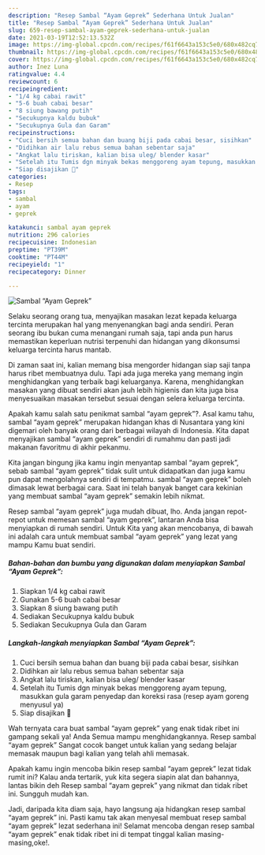 ```yaml
---
description: "Resep Sambal “Ayam Geprek” Sederhana Untuk Jualan"
title: "Resep Sambal “Ayam Geprek” Sederhana Untuk Jualan"
slug: 659-resep-sambal-ayam-geprek-sederhana-untuk-jualan
date: 2021-03-19T12:52:13.532Z
image: https://img-global.cpcdn.com/recipes/f61f6643a153c5e0/680x482cq70/sambal-ayam-geprek-foto-resep-utama.jpg
thumbnail: https://img-global.cpcdn.com/recipes/f61f6643a153c5e0/680x482cq70/sambal-ayam-geprek-foto-resep-utama.jpg
cover: https://img-global.cpcdn.com/recipes/f61f6643a153c5e0/680x482cq70/sambal-ayam-geprek-foto-resep-utama.jpg
author: Inez Luna
ratingvalue: 4.4
reviewcount: 6
recipeingredient:
- "1/4 kg cabai rawit"
- "5-6 buah cabai besar"
- "8 siung bawang putih"
- "Secukupnya kaldu bubuk"
- "Secukupnya Gula dan Garam"
recipeinstructions:
- "Cuci bersih semua bahan dan buang biji pada cabai besar, sisihkan"
- "Didihkan air lalu rebus semua bahan sebentar saja"
- "Angkat lalu tiriskan, kalian bisa uleg/ blender kasar"
- "Setelah itu Tumis dgn minyak bekas menggoreng ayam tepung, masukkan gula garam penyedap dan koreksi rasa (resep ayam goreng menyusul ya)"
- "Siap disajikan 🥰"
categories:
- Resep
tags:
- sambal
- ayam
- geprek

katakunci: sambal ayam geprek 
nutrition: 296 calories
recipecuisine: Indonesian
preptime: "PT39M"
cooktime: "PT44M"
recipeyield: "1"
recipecategory: Dinner

---
```



![Sambal “Ayam Geprek”](https://img-global.cpcdn.com/recipes/f61f6643a153c5e0/680x482cq70/sambal-ayam-geprek-foto-resep-utama.jpg)

Selaku seorang orang tua, menyajikan masakan lezat kepada keluarga tercinta merupakan hal yang menyenangkan bagi anda sendiri. Peran seorang ibu bukan cuma menangani rumah saja, tapi anda pun harus memastikan keperluan nutrisi terpenuhi dan hidangan yang dikonsumsi keluarga tercinta harus mantab.

Di zaman  saat ini, kalian memang bisa mengorder hidangan siap saji tanpa harus ribet membuatnya dulu. Tapi ada juga mereka yang memang ingin menghidangkan yang terbaik bagi keluarganya. Karena, menghidangkan masakan yang dibuat sendiri akan jauh lebih higienis dan kita juga bisa menyesuaikan masakan tersebut sesuai dengan selera keluarga tercinta. 



Apakah kamu salah satu penikmat sambal “ayam geprek”?. Asal kamu tahu, sambal “ayam geprek” merupakan hidangan khas di Nusantara yang kini digemari oleh banyak orang dari berbagai wilayah di Indonesia. Kita dapat menyajikan sambal “ayam geprek” sendiri di rumahmu dan pasti jadi makanan favoritmu di akhir pekanmu.

Kita jangan bingung jika kamu ingin menyantap sambal “ayam geprek”, sebab sambal “ayam geprek” tidak sulit untuk didapatkan dan juga kamu pun dapat mengolahnya sendiri di tempatmu. sambal “ayam geprek” boleh dimasak lewat berbagai cara. Saat ini telah banyak banget cara kekinian yang membuat sambal “ayam geprek” semakin lebih nikmat.

Resep sambal “ayam geprek” juga mudah dibuat, lho. Anda jangan repot-repot untuk memesan sambal “ayam geprek”, lantaran Anda bisa menyiapkan di rumah sendiri. Untuk Kita yang akan mencobanya, di bawah ini adalah cara untuk membuat sambal “ayam geprek” yang lezat yang mampu Kamu buat sendiri.

<!--inarticleads1-->

##### Bahan-bahan dan bumbu yang digunakan dalam menyiapkan Sambal “Ayam Geprek”:

1. Siapkan 1/4 kg cabai rawit
1. Gunakan 5-6 buah cabai besar
1. Siapkan 8 siung bawang putih
1. Sediakan Secukupnya kaldu bubuk
1. Sediakan Secukupnya Gula dan Garam




<!--inarticleads2-->

##### Langkah-langkah menyiapkan Sambal “Ayam Geprek”:

1. Cuci bersih semua bahan dan buang biji pada cabai besar, sisihkan
1. Didihkan air lalu rebus semua bahan sebentar saja
1. Angkat lalu tiriskan, kalian bisa uleg/ blender kasar
1. Setelah itu Tumis dgn minyak bekas menggoreng ayam tepung, masukkan gula garam penyedap dan koreksi rasa (resep ayam goreng menyusul ya)
1. Siap disajikan 🥰




Wah ternyata cara buat sambal “ayam geprek” yang enak tidak ribet ini gampang sekali ya! Anda Semua mampu menghidangkannya. Resep sambal “ayam geprek” Sangat cocok banget untuk kalian yang sedang belajar memasak maupun bagi kalian yang telah ahli memasak.

Apakah kamu ingin mencoba bikin resep sambal “ayam geprek” lezat tidak rumit ini? Kalau anda tertarik, yuk kita segera siapin alat dan bahannya, lantas bikin deh Resep sambal “ayam geprek” yang nikmat dan tidak ribet ini. Sungguh mudah kan. 

Jadi, daripada kita diam saja, hayo langsung aja hidangkan resep sambal “ayam geprek” ini. Pasti kamu tak akan menyesal membuat resep sambal “ayam geprek” lezat sederhana ini! Selamat mencoba dengan resep sambal “ayam geprek” enak tidak ribet ini di tempat tinggal kalian masing-masing,oke!.

